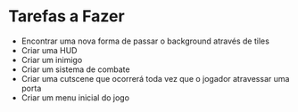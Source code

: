 # Tarefas a Fazer
* Encontrar uma nova forma de passar o background através de tiles
* Criar uma HUD
* Criar um inimigo
* Criar um sistema de combate
* Criar uma cutscene que ocorrerá toda vez que o jogador atravessar uma porta
* Criar um menu inicial do jogo




